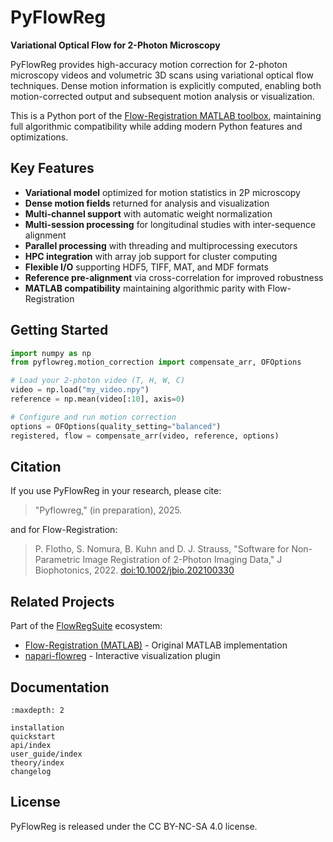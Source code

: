 # PyFlowReg

**Variational Optical Flow for 2-Photon Microscopy**

PyFlowReg provides high-accuracy motion correction for 2-photon microscopy videos and volumetric 3D scans using variational optical flow techniques. Dense motion information is explicitly computed, enabling both motion-corrected output and subsequent motion analysis or visualization.

This is a Python port of the [Flow-Registration MATLAB toolbox](https://github.com/FlowRegSuite/flow_registration), maintaining full algorithmic compatibility while adding modern Python features and optimizations.

## Key Features

- **Variational model** optimized for motion statistics in 2P microscopy
- **Dense motion fields** returned for analysis and visualization
- **Multi-channel support** with automatic weight normalization
- **Multi-session processing** for longitudinal studies with inter-sequence alignment
- **Parallel processing** with threading and multiprocessing executors
- **HPC integration** with array job support for cluster computing
- **Flexible I/O** supporting HDF5, TIFF, MAT, and MDF formats
- **Reference pre-alignment** via cross-correlation for improved robustness
- **MATLAB compatibility** maintaining algorithmic parity with Flow-Registration

## Getting Started

```python
import numpy as np
from pyflowreg.motion_correction import compensate_arr, OFOptions

# Load your 2-photon video (T, H, W, C)
video = np.load("my_video.npy")
reference = np.mean(video[:10], axis=0)

# Configure and run motion correction
options = OFOptions(quality_setting="balanced")
registered, flow = compensate_arr(video, reference, options)
```

## Citation

If you use PyFlowReg in your research, please cite:

> "Pyflowreg," (in preparation), 2025.

and for Flow-Registration:

> P. Flotho, S. Nomura, B. Kuhn and D. J. Strauss, "Software for Non-Parametric Image Registration of 2-Photon Imaging Data," J Biophotonics, 2022. [doi:10.1002/jbio.202100330](https://doi.org/10.1002/jbio.202100330)

## Related Projects

Part of the [FlowRegSuite](https://github.com/FlowRegSuite) ecosystem:
- [Flow-Registration (MATLAB)](https://github.com/FlowRegSuite/flow_registration) - Original MATLAB implementation
- [napari-flowreg](https://github.com/FlowRegSuite/napari-flowreg) - Interactive visualization plugin

## Documentation

```{toctree}
:maxdepth: 2

installation
quickstart
api/index
user_guide/index
theory/index
changelog
```

## License

PyFlowReg is released under the CC BY-NC-SA 4.0 license.
